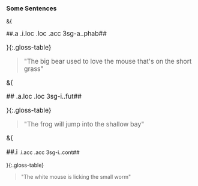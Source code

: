 ### Some Sentences


&{

##<big>.a <bear> <wet>.i.loc <grass>.loc <rel> <mouse>.acc 3sg-a.<love>.phab##

}{:.gloss-table}

> "The big bear used to love the mouse that's on the short grass"

&{

##<frog> <shallow>.a.loc <bay>.loc <in> 3sg-i.<jump>.fut##

}{:.gloss-table}

> "The frog will jump into the shallow bay"

&{

##<bright>.i <mouse> <small>.i.acc <worm>.acc 3sg-i.<lick>.cont##

}{:.gloss-table}

> "The white mouse is licking the small worm"